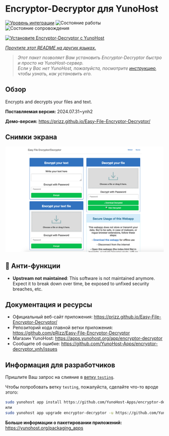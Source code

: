 <!--
Важно: этот README был автоматически сгенерирован <https://github.com/YunoHost/apps/tree/master/tools/readme_generator>
Он НЕ ДОЛЖЕН редактироваться вручную.
-->

# Encryptor-Decryptor для YunoHost

[![Уровень интеграции](https://dash.yunohost.org/integration/encryptor-decryptor.svg)](https://ci-apps.yunohost.org/ci/apps/encryptor-decryptor/) ![Состояние работы](https://ci-apps.yunohost.org/ci/badges/encryptor-decryptor.status.svg) ![Состояние сопровождения](https://ci-apps.yunohost.org/ci/badges/encryptor-decryptor.maintain.svg)

[![Установите Encryptor-Decryptor с YunoHost](https://install-app.yunohost.org/install-with-yunohost.svg)](https://install-app.yunohost.org/?app=encryptor-decryptor)

*[Прочтите этот README на других языках.](./ALL_README.md)*

> *Этот пакет позволяет Вам установить Encryptor-Decryptor быстро и просто на YunoHost-сервер.*  
> *Если у Вас нет YunoHost, пожалуйста, посмотрите [инструкцию](https://yunohost.org/install), чтобы узнать, как установить его.*

## Обзор

Encrypts and decrypts your files and text.

**Поставляемая версия:** 2024.07.31~ynh2

**Демо-версия:** <https://prizz.github.io/Easy-File-Encryptor-Decryptor/>

## Снимки экрана

![Снимок экрана Encryptor-Decryptor](./doc/screenshots/screenshot.png)

## :red_circle: Анти-функции

- **Upstream not maintained**: This software is not maintained anymore. Expect it to break down over time, be exposed to unfixed security breaches, etc.

## Документация и ресурсы

- Официальный веб-сайт приложения: <https://prizz.github.io/Easy-File-Encryptor-Decryptor/>
- Репозиторий кода главной ветки приложения: <https://github.com/pRizz/Easy-File-Encryptor-Decryptor>
- Магазин YunoHost: <https://apps.yunohost.org/app/encryptor-decryptor>
- Сообщите об ошибке: <https://github.com/YunoHost-Apps/encryptor-decryptor_ynh/issues>

## Информация для разработчиков

Пришлите Ваш запрос на слияние в [ветку `testing`](https://github.com/YunoHost-Apps/encryptor-decryptor_ynh/tree/testing).

Чтобы попробовать ветку `testing`, пожалуйста, сделайте что-то вроде этого:

```bash
sudo yunohost app install https://github.com/YunoHost-Apps/encryptor-decryptor_ynh/tree/testing --debug
или
sudo yunohost app upgrade encryptor-decryptor -u https://github.com/YunoHost-Apps/encryptor-decryptor_ynh/tree/testing --debug
```

**Больше информации о пакетировании приложений:** <https://yunohost.org/packaging_apps>
